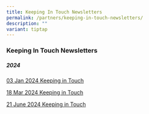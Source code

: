 ```yaml
---
title: Keeping In Touch Newsletters
permalink: /partners/keeping-in-touch-newsletters/
description: ""
variant: tiptap
---
```

<h3><strong>Keeping In Touch Newsletters</strong></h3>
<h5><strong>2024</strong></h5>
<p><a href="/files/Keeping in Touch Newsletter/1st_Keeping_in_Touch_Letter_to_Parents_2024_Final.pdf" rel="noopener noreferrer nofollow" target="_blank">03 Jan 2024 Keeping in Touch</a>
</p>
<p><a href="/files/Keeping in Touch Newsletter/2nd_Keeping_in_Touch_Letter_to_Parents_2024_Final.pdf" rel="noopener noreferrer nofollow" target="_blank">18 Mar 2024 Keeping in Touch</a>
</p>
<p><a href="/files/Keeping in Touch Newsletter/3rd_Keeping_in_Touch_Letter_to_Parents_2024_Final_210624.pdf" rel="noopener noreferrer nofollow" target="_blank">21 June 2024 Keeping in Touch</a>
</p>